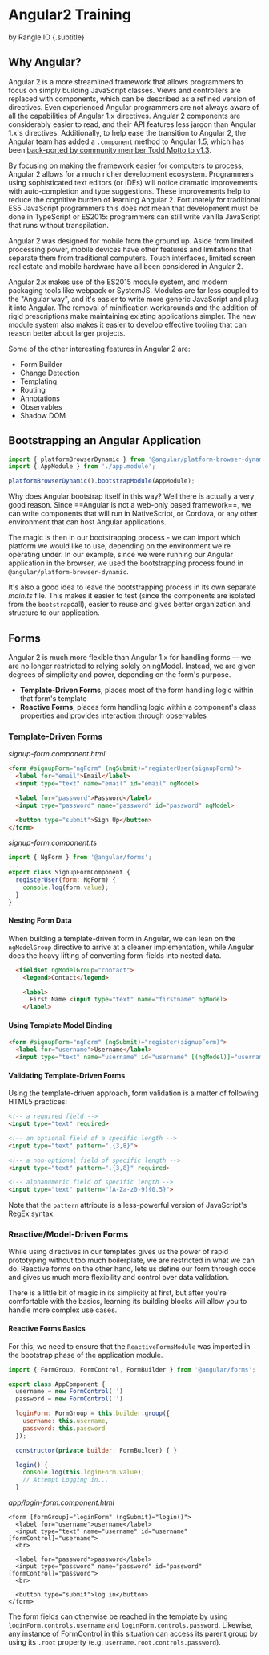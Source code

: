# Angular2 Training 
by Rangle.IO {.subtitle}

## Why Angular?

Angular 2 is a more streamlined framework that allows programmers to focus on simply building JavaScript classes. Views and controllers are replaced with components, which can be described as a refined version of directives. Even experienced Angular programmers are not always aware of all the capabilities of Angular 1.x directives. Angular 2 components are considerably easier to read, and their API features less jargon than Angular 1.x's directives. Additionally, to help ease the transition to Angular 2, the Angular team has added a `.component` method to Angular 1.5, which has been [back-ported by community member Todd Motto to v1.3](https://toddmotto.com/angular-component-method-back-ported-to-1.3/).

By focusing on making the framework easier for computers to process, Angular 2 allows for a much richer development ecosystem. Programmers using sophisticated text editors (or IDEs) will notice dramatic improvements with auto-completion and type suggestions. These improvements help to reduce the cognitive burden of learning Angular 2. Fortunately for traditional ES5 JavaScript programmers this does _not_ mean that development must be done in TypeScript or ES2015: programmers can still write vanilla JavaScript that runs without transpilation.

Angular 2 was designed for mobile from the ground up. Aside from limited processing power, mobile devices have other features and limitations that separate them from traditional computers. Touch interfaces, limited screen real estate and mobile hardware have all been considered in Angular 2.

Angular 2.x makes use of the ES2015 module system, and modern packaging tools like webpack or SystemJS. Modules are far less coupled to the "Angular way", and it's easier to write more generic JavaScript and plug it into Angular. The removal of minification workarounds and the addition of rigid prescriptions make maintaining existing applications simpler. The new module system also makes it easier to develop effective tooling that can reason better about larger projects.

Some of the other interesting features in Angular 2 are:

-   Form Builder
-   Change Detection
-   Templating
-   Routing
-   Annotations
-   Observables
-   Shadow DOM

## Bootstrapping an Angular Application

```javascript
import { platformBrowserDynamic } from '@angular/platform-browser-dynamic';
import { AppModule } from './app.module';

platformBrowserDynamic().bootstrapModule(AppModule);
```

Why does Angular bootstrap itself in this way? Well there is actually a very good reason. Since ==Angular is not a web-only based framework==, we can write components that will run in NativeScript, or Cordova, or any other environment that can host Angular applications.

The magic is then in our bootstrapping process - we can import which platform we would like to use, depending on the environment we're operating under. In our example, since we were running our Angular application in the browser, we used the bootstrapping process found in  `@angular/platform-browser-dynamic`.

It's also a good idea to leave the bootstrapping process in its own separate  _main.ts_  file. This makes it easier to test (since the components are isolated from the  `bootstrap`call), easier to reuse and gives better organization and structure to our application.


## Forms

Angular 2 is much more flexible than Angular 1.x for handling forms — we are no longer restricted to relying solely on ngModel. Instead, we are given degrees of simplicity and power, depending on the form's purpose.

- **Template-Driven Forms**, places most of the form handling logic within that form's template
- **Reactive Forms**, places form handling logic within a component's class properties and provides interaction through observables

### Template-Driven Forms

_signup-form.component.html_

```html
<form #signupForm="ngForm" (ngSubmit)="registerUser(signupForm)">
  <label for="email">Email</label>
  <input type="text" name="email" id="email" ngModel>

  <label for="password">Password</label>
  <input type="password" name="password" id="password" ngModel>

  <button type="submit">Sign Up</button>
</form>
```

_signup-form.component.ts_

```javascript
import { NgForm } from '@angular/forms';
...
export class SignupFormComponent {
  registerUser(form: NgForm) {
    console.log(form.value);
  }
}
```

#### Nesting Form Data

When building a template-driven form in Angular, we can lean on the `ngModelGroup` directive to arrive at a cleaner implementation, while Angular does the heavy lifting of converting form-fields into nested data.

```html
  <fieldset ngModelGroup="contact">
    <legend>Contact</legend>

    <label>
      First Name <input type="text" name="firstname" ngModel>
    </label>
```

#### Using Template Model Binding

```html
<form #signupForm="ngForm" (ngSubmit)="register(signupForm)">
  <label for="username">Username</label>
  <input type="text" name="username" id="username" [(ngModel)]="username">
```

#### Validating Template-Driven Forms

Using the template-driven approach, form validation is a matter of following HTML5 practices:

```html
<!-- a required field -->
<input type="text" required>

<!-- an optional field of a specific length -->
<input type="text" pattern=".{3,8}">

<!-- a non-optional field of specific length -->
<input type="text" pattern=".{3,8}" required>

<!-- alphanumeric field of specific length -->
<input type="text" pattern="[A-Za-z0-9]{0,5}">
```

Note that the `pattern` attribute is a less-powerful version of JavaScript's RegEx syntax.

### Reactive/Model-Driven Forms

While using directives in our templates gives us the power of rapid prototyping without too much boilerplate, we are restricted in what we can do. Reactive forms on the other hand, lets us define our form through code and gives us much more flexibility and control over data validation.

There is a little bit of magic in its simplicity at first, but after you're comfortable with the basics, learning its building blocks will allow you to handle more complex use cases.

#### Reactive Forms Basics

For this, we need to ensure that the `ReactiveFormsModule` was imported in the bootstrap phase of the application module.

```javascript
import { FormGroup, FormControl, FormBuilder } from '@angular/forms';

export class AppComponent {
  username = new FormControl('')
  password = new FormControl('')

  loginForm: FormGroup = this.builder.group({
    username: this.username,
    password: this.password
  });

  constructor(private builder: FormBuilder) { }

  login() {
    console.log(this.loginForm.value);
    // Attempt Logging in...
  }
```

_app/login-form.component.html_

```
<form [formGroup]="loginForm" (ngSubmit)="login()">
  <label for="username">username</label>
  <input type="text" name="username" id="username" [formControl]="username">
  <br>

  <label for="password">password</label>
  <input type="password" name="password" id="password" [formControl]="password">
  <br>

  <button type="submit">log in</button>
</form>
```

The form fields can otherwise be reached in the template by using `loginForm.controls.username` and `loginForm.controls.password`. Likewise, any instance of FormControl in this situation can access its parent group by using its `.root` property (e.g. `username.root.controls.password`).
